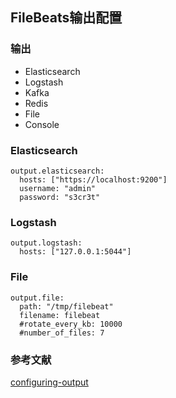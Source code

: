 ## FileBeats输出配置

### 输出

* Elasticsearch
* Logstash
* Kafka
* Redis
* File
* Console

### Elasticsearch
```
output.elasticsearch:
  hosts: ["https://localhost:9200"]
  username: "admin"
  password: "s3cr3t"
```

### Logstash
```
output.logstash:
  hosts: ["127.0.0.1:5044"]
```

### File

```
output.file:
  path: "/tmp/filebeat"
  filename: filebeat
  #rotate_every_kb: 10000
  #number_of_files: 7
```











































### 参考文献
[configuring-output](https://www.elastic.co/guide/en/beats/filebeat/current/configuring-output.html)







